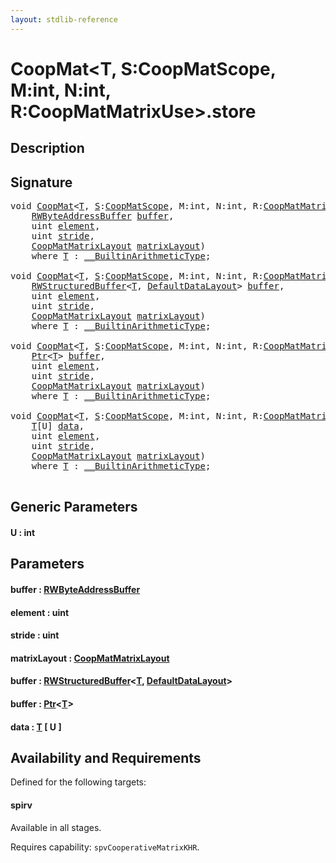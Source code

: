 ```yaml
---
layout: stdlib-reference
---
```


# CoopMat\<T, S:CoopMatScope, M:int, N:int, R:CoopMatMatrixUse\>\.store

## Description





## Signature 

<pre>
<span class="code_keyword">void</span> <a href="../types/coopmat-04/index" class="code_type">CoopMat</a>&lt;<a href="../types/coopmat-04/index#typeparam-T" class="code_type">T</a>, <a href="../types/coopmat-04/index#decl-S" class="code_var">S</a>:<a href="../types/coopmatscope-047/index" class="code_type">CoopMatScope</a>, M:<span class="code_keyword">int</span>, N:<span class="code_keyword">int</span>, R:<a href="../types/coopmatmatrixuse-047d/index" class="code_type">CoopMatMatrixUse</a>&gt;.<a href="store">store</a>(
    <a href="../types/rwbyteaddressbuffer-0126d/index" class="code_type">RWByteAddressBuffer</a> <a href="store#decl-buffer" class="code_param">buffer</a>,
    <span class="code_keyword">uint</span> <a href="store#decl-element" class="code_param">element</a>,
    <span class="code_keyword">uint</span> <a href="store#decl-stride" class="code_param">stride</a>,
    <a href="../types/coopmatmatrixlayout-047d/index" class="code_type">CoopMatMatrixLayout</a> <a href="store#decl-matrixLayout" class="code_param">matrixLayout</a>)
    <span class='code_keyword'>where</span> <a href="../types/coopmat-04/index#typeparam-T" class="code_type">T</a> : <a href="../interfaces/0_builtinarithmetictype-029j/index" class="code_type">__BuiltinArithmeticType</a>;

<span class="code_keyword">void</span> <a href="../types/coopmat-04/index" class="code_type">CoopMat</a>&lt;<a href="../types/coopmat-04/index#typeparam-T" class="code_type">T</a>, <a href="../types/coopmat-04/index#decl-S" class="code_var">S</a>:<a href="../types/coopmatscope-047/index" class="code_type">CoopMatScope</a>, M:<span class="code_keyword">int</span>, N:<span class="code_keyword">int</span>, R:<a href="../types/coopmatmatrixuse-047d/index" class="code_type">CoopMatMatrixUse</a>&gt;.<a href="store">store</a>(
    <a href="../types/rwstructuredbuffer-012c/index" class="code_type">RWStructuredBuffer</a>&lt;<a href="../types/coopmat-04/index#typeparam-T" class="code_type">T</a>, <a href="../types/defaultdatalayout-07b/index" class="code_type">DefaultDataLayout</a>&gt; <a href="store#decl-buffer" class="code_param">buffer</a>,
    <span class="code_keyword">uint</span> <a href="store#decl-element" class="code_param">element</a>,
    <span class="code_keyword">uint</span> <a href="store#decl-stride" class="code_param">stride</a>,
    <a href="../types/coopmatmatrixlayout-047d/index" class="code_type">CoopMatMatrixLayout</a> <a href="store#decl-matrixLayout" class="code_param">matrixLayout</a>)
    <span class='code_keyword'>where</span> <a href="../types/coopmat-04/index#typeparam-T" class="code_type">T</a> : <a href="../interfaces/0_builtinarithmetictype-029j/index" class="code_type">__BuiltinArithmeticType</a>;

<span class="code_keyword">void</span> <a href="../types/coopmat-04/index" class="code_type">CoopMat</a>&lt;<a href="../types/coopmat-04/index#typeparam-T" class="code_type">T</a>, <a href="../types/coopmat-04/index#decl-S" class="code_var">S</a>:<a href="../types/coopmatscope-047/index" class="code_type">CoopMatScope</a>, M:<span class="code_keyword">int</span>, N:<span class="code_keyword">int</span>, R:<a href="../types/coopmatmatrixuse-047d/index" class="code_type">CoopMatMatrixUse</a>&gt;.<a href="store">store</a>(
    <a href="../types/ptr-0/index" class="code_type">Ptr</a>&lt;<a href="../types/coopmat-04/index#typeparam-T" class="code_type">T</a>&gt; <a href="store#decl-buffer" class="code_param">buffer</a>,
    <span class="code_keyword">uint</span> <a href="store#decl-element" class="code_param">element</a>,
    <span class="code_keyword">uint</span> <a href="store#decl-stride" class="code_param">stride</a>,
    <a href="../types/coopmatmatrixlayout-047d/index" class="code_type">CoopMatMatrixLayout</a> <a href="store#decl-matrixLayout" class="code_param">matrixLayout</a>)
    <span class='code_keyword'>where</span> <a href="../types/coopmat-04/index#typeparam-T" class="code_type">T</a> : <a href="../interfaces/0_builtinarithmetictype-029j/index" class="code_type">__BuiltinArithmeticType</a>;

<span class="code_keyword">void</span> <a href="../types/coopmat-04/index" class="code_type">CoopMat</a>&lt;<a href="../types/coopmat-04/index#typeparam-T" class="code_type">T</a>, <a href="../types/coopmat-04/index#decl-S" class="code_var">S</a>:<a href="../types/coopmatscope-047/index" class="code_type">CoopMatScope</a>, M:<span class="code_keyword">int</span>, N:<span class="code_keyword">int</span>, R:<a href="../types/coopmatmatrixuse-047d/index" class="code_type">CoopMatMatrixUse</a>&gt;.<a href="store">store</a>&lt;<a href="store#decl-U" class="code_var">U</a>:<span class="code_keyword">int</span>&gt;(
    <a href="../types/coopmat-04/index#typeparam-T" class="code_type">T</a>[U] <a href="store#decl-data" class="code_param">data</a>,
    <span class="code_keyword">uint</span> <a href="store#decl-element" class="code_param">element</a>,
    <span class="code_keyword">uint</span> <a href="store#decl-stride" class="code_param">stride</a>,
    <a href="../types/coopmatmatrixlayout-047d/index" class="code_type">CoopMatMatrixLayout</a> <a href="store#decl-matrixLayout" class="code_param">matrixLayout</a>)
    <span class='code_keyword'>where</span> <a href="../types/coopmat-04/index#typeparam-T" class="code_type">T</a> : <a href="../interfaces/0_builtinarithmetictype-029j/index" class="code_type">__BuiltinArithmeticType</a>;

</pre>

## Generic Parameters

####  <a id="decl-U"></a>U  : int

## Parameters

####  <a id="decl-buffer"></a>buffer  : [RWByteAddressBuffer](../types/rwbyteaddressbuffer-0126d/index)
####  <a id="decl-element"></a>element  : uint
####  <a id="decl-stride"></a>stride  : uint
####  <a id="decl-matrixLayout"></a>matrixLayout  : [CoopMatMatrixLayout](../types/coopmatmatrixlayout-047d/index)
####  <a id="decl-buffer"></a>buffer  : [RWStructuredBuffer](../types/rwstructuredbuffer-012c/index)\<[T](../types/rwstructuredbuffer-012c/index#typeparam-T), [DefaultDataLayout](../types/defaultdatalayout-07b/index)\>
####  <a id="decl-buffer"></a>buffer  : [Ptr](../types/ptr-0/index)\<[T](../types/ptr-0/index#typeparam-T)\>
####  <a id="decl-data"></a>data  : [T](../types/coopmat-04/index#typeparam-T) \[ U \]

## Availability and Requirements

Defined for the following targets:

#### spirv
Available in all stages.

Requires capability: `spvCooperativeMatrixKHR`.


